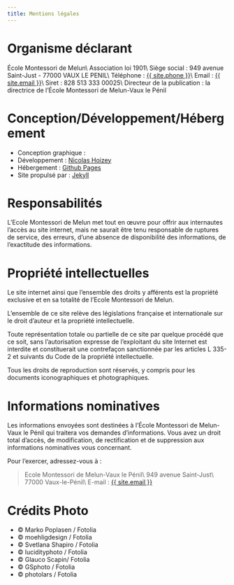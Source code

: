 ```yaml
---
title: Mentions légales
---
```


# Organisme déclarant

École Montessori de Melun\\
Association loi 1901\\
Siège social : 949 avenue Saint-Just - 77000 VAUX LE PENIL\\
Téléphone : <a href="tel:{{ site.phone }}">{{ site.phone }}</a>\\
Email : <a href="mailto:{{ site.email }}">{{ site.email }}</a>\\
Siret : 828 513 333 00025\\
Directeur de la publication : la directrice de l’École Montessori de Melun-Vaux le Pénil

# Conception/Développement/Hébergement

- Conception graphique :
- Développement : [Nicolas Hoizey](https://nicolas-hoizey.com/)
- Hébergement : [Github Pages](https://pages.github.com/)
- Site propulsé par : [Jekyll](http://jekyllrb.com/)

# Responsabilités

L’Ecole Montessori de Melun met tout en œuvre pour offrir aux internautes l’accès au site internet, mais ne saurait être tenu responsable de ruptures de service, des erreurs, d’une absence de disponibilité des informations, de l’exactitude des informations.

# Propriété intellectuelles

Le site internet ainsi que l’ensemble des droits y afférents est la propriété exclusive et en sa totalité de l’Ecole Montessori de Melun.

L’ensemble de ce site relève des législations française et internationale sur le droit d’auteur et la propriété intellectuelle.

Toute représentation totale ou partielle de ce site par quelque procédé que ce soit, sans l’autorisation expresse de l’exploitant du site Internet est interdite et constituerait une contrefaçon sanctionnée par les articles L 335-2 et suivants du Code de la propriété intellectuelle.

Tous les droits de reproduction sont réservés, y compris pour les documents iconographiques et photographiques.

# Informations nominatives

Les informations envoyées sont destinées à l’École Montessori de Melun-Vaux le Pénil qui traitera vos demandes d’informations. Vous avez un droit total d’accès, de modification, de rectification et de suppression aux informations nominatives vous concernant.

Pour l’exercer, adressez-vous à :
> Ecole Montessori de Melun-Vaux le Pénil\\
> 949 avenue Saint-Just\\
> 77000 Vaux-le-Pénil\\
> E-mail : <a href="mailto:{{ site.email }}">{{ site.email }}</a>

# Crédits Photo

- © Marko Poplasen / Fotolia
- © moehligdesign / Fotolia
- © Svetlana Shapiro / Fotolia
- © lucidityphoto / Fotolia
- © Glauco Scapin/ Fotolia
- © GSphoto / Fotolia
- © photolars / Fotolia

